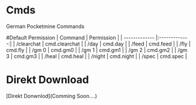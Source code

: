 # Cmds
German Pocketmine Commands

#Default Permission
| Command       | Permission    |
| ------------- |:-------------:|
| /clearchat    | cmd.clearchat |
| /day          | cmd.day       |
| /feed         | cmd.feed      |
| /fly          | cmd.fly       |
| /gm 0         | cmd.gm0       |
| /gm 1         | cmd.gm1       |
| /gm 2         | cmd.gm2       |
| /gm 3         | cmd.gm3       |
| /heal         | cmd.heal      |
| /night        | cmd.night     |
| /spec         | cmd.spec      |

# Direkt Download
[Direkt Donwnlod](Comming Soon....)

